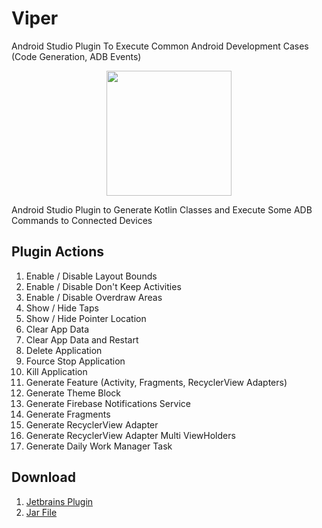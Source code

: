 # Viper
Android Studio Plugin To Execute Common Android Development Cases (Code Generation, ADB Events)

<p align="center">
  <img src="https://github.com/Yazan98/Viper/blob/main/images/logo.png?raw=true" width="200" height="200" />
</p>

Android Studio Plugin to Generate Kotlin Classes and Execute Some ADB Commands to Connected Devices

## Plugin Actions
1. Enable / Disable Layout Bounds
2. Enable / Disable Don't Keep Activities
3. Enable / Disable Overdraw Areas
4. Show / Hide Taps
5. Show / Hide Pointer Location
6. Clear App Data 
7. Clear App Data and Restart
8. Delete Application
9. Fource Stop Application
10. Kill Application
11. Generate Feature (Activity, Fragments, RecyclerView Adapters)
12. Generate Theme Block
13. Generate Firebase Notifications Service
14. Generate Fragments
15. Generate RecyclerView Adapter
16. Generate RecyclerView Adapter Multi ViewHolders
17. Generate Daily Work Manager Task

## Download
1. [Jetbrains Plugin](https://plugins.jetbrains.com/plugin/17787-viper)
2. [Jar File](https://plugins.jetbrains.com/plugin/17787-viper)
